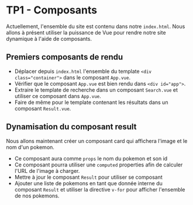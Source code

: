# TP1 - Composants

Actuellement, l'ensemble du site est contenu dans notre `index.html`. Nous allons à présent utiliser la puissance de Vue pour rendre notre site dynamique à l'aide de composants.

## Premiers composants de rendu

- Déplacer depuis `index.html` l'ensemble du template `<div class="container">` dans le composant `App.vue`.
- Vérifier que le composant `App.vue` est bien rendu dans `<div id="app">`.
- Extraire le template de recherche dans un composant `Search.vue` et utiliser ce composant dans `App.vue`.
- Faire de même pour le template contenant les résultats dans un composant `Result.vue`.

## Dynamisation du composant result

Nous allons maintenant créer un composant card qui affichera l'image et le nom d'un pokemon.

- Ce composant aura comme `props` le nom du pokemon et son id
- Ce composant pourra utiliser une `computed` properties afin de calculer l'URL de l'image à charger.
- Mettre à jour le composant `Result` pour utiliser se composant
- Ajouter une liste de pokemons en tant que donnée interne du composant `Result` et utiliser la directive `v-for` pour afficher l'ensemble de nos pokemons.  
